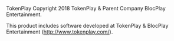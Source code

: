 TokenPlay
Copyright 2018 TokenPlay & Parent Company BlocPlay Entertainment.

This product includes software developed at
TokenPlay & BlocPlay Entertainment (http://www.tokenplay.com/).
